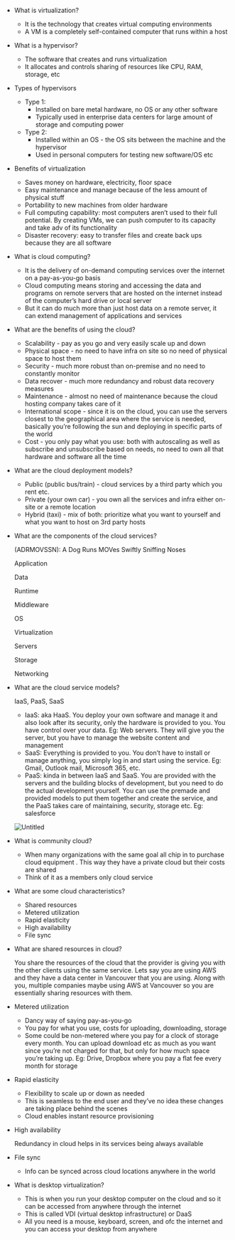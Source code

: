 - What is virtualization?
    - It is the technology that creates virtual computing environments
    - A VM is a completely self-contained computer that runs within a host
- What is a hypervisor?
    - The software that creates and runs virtualization
    - It allocates and controls sharing of resources like CPU, RAM, storage, etc
- Types of hypervisors
    - Type 1:
        - Installed on bare metal hardware, no OS or any other software
        - Typically used in enterprise data centers for large amount of storage and computing power
    - Type 2:
        - Installed within an OS - the OS sits between the machine and the hypervisor
        - Used in personal computers for testing new software/OS etc
- Benefits of virtualization
    - Saves money on hardware, electricity, floor space
    - Easy maintenance and manage because of the less amount of physical stuff
    - Portability to new machines from older hardware
    - Full computing capability: most computers aren’t used to their full potential. By creating VMs, we can push computer to its capacity and take adv of its functionality
    - Disaster recovery: easy to transfer files and create back ups because they are all software
- What is cloud computing?
    - It is the delivery of on-demand computing services over the internet on a pay-as-you-go basis
    - Cloud computing means storing and accessing the data and programs on remote servers that are hosted on the internet instead of the computer’s hard drive or local server
    - But it can do much more than just host data on a remote server, it can extend management of applications and services
- What are the benefits of using the cloud?
    - Scalability - pay as you go and very easily scale up and down
    - Physical space - no need to have infra on site so no need of physical space to host them
    - Security - much more robust than on-premise and no need to constantly monitor
    - Data recover - much more redundancy and robust data recovery measures
    - Maintenance - almost no need of maintenance because the cloud hosting company takes care of it
    - International scope - since it is on the cloud, you can use the servers closest to the geographical area where the service is needed, basically you’re following the sun and deploying in specific parts of the world
    - Cost - you only pay what you use: both with autoscaling as well as subscribe and unsubscribe based on needs, no need to own all that hardware and software all the time
- What are the cloud deployment models?
    - Public (public bus/train) - cloud services by a third party which you rent etc.
    - Private (your own car) - you own all the services and infra either on-site or a remote location
    - Hybrid (taxi) - mix of both: prioritize what you want to yourself and what you want to host on 3rd party hosts
- What are the components of the cloud services?
    
    (ADRMOVSSN): A Dog Runs MOVes Swiftly Sniffing Noses
    
    Application
    
    Data
    
    Runtime
    
    Middleware
    
    OS
    
    Virtualization
    
    Servers
    
    Storage
    
    Networking
    
- What are the cloud service models?
    
    IaaS, PaaS, SaaS
    
    - IaaS: aka HaaS. You deploy your own software and manage it and also look after its security, only the hardware is provided to you. You have control over your data. Eg: Web servers. They will give you the server, but you have to manage the website content and management
    - SaaS: Everything is provided to you. You don’t have to install or manage anything, you simply log in and start using the service. Eg: Gmail, Outlook mail, Microsoft 365, etc.
    - PaaS: kinda in between IaaS and SaaS. You are provided with the servers and the building blocks of development, but you need to do the actual development yourself. You can use the premade and provided models to put them together and create the service, and the PaaS takes care of maintaining, security, storage etc. Eg: salesforce
    
    ![Untitled](https://prod-files-secure.s3.us-west-2.amazonaws.com/b53f5d3f-344b-4840-94bc-8498f3af413e/dfb77cfd-064a-482f-ae63-c8535272d831/Untitled.png)
    
- What is community cloud?
    - When many organizations with the same goal all chip in to purchase cloud equipment . This way they have a private cloud but their costs are shared
    - Think of it as a members only cloud service
- What are some cloud characteristics?
    - Shared resources
    - Metered utilization
    - Rapid elasticity
    - High availability
    - File sync
- What are shared resources in cloud?
    
    You share the resources of the cloud that the provider is giving you with the other clients using the same service. Lets say you are using AWS and they have a data center in Vancouver that you are using. Along with you, multiple companies maybe using AWS at Vancouver so you are essentially sharing resources with them.
    
- Metered utilization
    - Dancy way of saying pay-as-you-go
    - You pay for what you use, costs for uploading, downloading, storage
    - Some could be non-metered where you pay for a clock of storage every month. You can upload download etc as much as you want since you’re not charged for that, but only for how much space you’re taking up. Eg: Drive, Dropbox where you pay a flat fee every month for storage
- Rapid elasticity
    - Flexibility to scale up or down as needed
    - This is seamless to the end user and they’ve no idea these changes are taking place behind the scenes
    - Cloud enables instant resource provisioning
- High availability
    
    Redundancy in cloud helps in its services being always available
    
- File sync
    - Info can be synced across cloud locations anywhere in the world
- What is desktop virtualization?
    - This is when you run your desktop computer on the cloud and so it can be accessed from anywhere through the internet
    - This is called VDI (virtual desktop infrastructure) or DaaS
    - All you need is a mouse, keyboard, screen, and ofc the internet and you can access your desktop from anywhere

